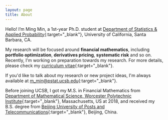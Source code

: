 ```yaml
---
layout: page
title: About
---
```


Hello! I’m Ming Min, a 1st-year Ph.D. student at [Department of Statistics & Applied Probability](http://www.pstat.ucsb.edu){:target="_blank"}, University of California, Santa Barbara, CA.

My research will be focused around **financial mathematics**, including **portfolio optimization**, **derivatives pricing**, **systematic risk** and so on. Recently, I'm working on preparation towards my research. For more details, please check my [curriculum vitae](CV.pdf){:target="_blank"}. 

If you'd like to talk about my research or new project ideas, I'm always available at [m_min@pstat.ucsb.edu](mailto:m_min@pstat.ucsb.edu){:target="_blank"}.

Before joining UCSB, I got my M.S. in Financial Mathematics from [Department of Mathematical Science, Worcester Polytechnic Institute](https://www.wpi.edu/academics/departments/mathematical-sciences){:target="_blank"}, Massachusetts, US at 2018, and received my B.S. degree from [Beijing University of Posts and Telecommunications](https://english.bupt.edu.cn){:target="_blank"}, Beijing, China.
